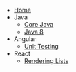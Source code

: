 - [Home](/)
- Java
  - [Core Java](core-java.md)
  - [Java 8](java8.md)
- Angular
  - [Unit Testing](angular.md)
- React
  - [Rendering Lists](react.md)
